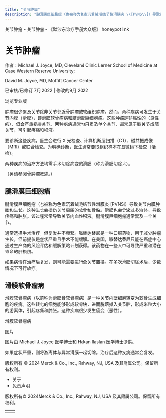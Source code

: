 ```yaml
---
title: "关节肿瘤"
description: "腱滑膜巨细胞瘤（也被称为色素沉着绒毛结节性滑膜炎 \\[PVNS\\]）导致关节内膜肿胀和生长。这种生长会损伤关节周围的软骨和骨骼。滑膜也会分泌过多液体，导致疼痛和肿胀。该过程常常导致关节内血性积液。腱滑膜巨细胞瘤通常累及一个关节。"
---
```


﻿关节肿瘤 \- 关节肿瘤 \- 《默沙东诊疗手册大众版》 honeypot link

# 关节肿瘤

作者：Michael J. Joyce, MD, Cleveland Clinic Lerner School of Medicine at Case Western
Reserve University;

David M. Joyce, MD, Moffitt Cancer Center

已审核/已修订 7月 2022 \| 修改的9月 2022

浏览专业版

肿瘤很少累及关节除非关节邻近骨肿瘤或软组织肿瘤。然而，两种疾病可发生于关节内膜（滑膜），即滑膜软骨瘤病和腱滑膜巨细胞瘤。这些肿瘤是非癌性的（良性的），但会严重损害关节。两种疾病通常均只累及单个关节，最常见于膝关节或髋关节，可引起疼痛和积液。

要诊断这些疾病，医生会进行 X 光检查、计算机断层扫描（CT）、磁共振成像（MRI）或联合检查。为明确诊断，医生通常要取组织样本在显微镜下检查（活检）。

两种疾病的治疗方法均需手术切除病变的滑膜（称为滑膜切除术）。

（另请参阅骨肿瘤概述。）

## 腱滑膜巨细胞瘤

腱滑膜巨细胞瘤（也被称为色素沉着绒毛结节性滑膜炎 \[PVNS\]）导致关节内膜肿胀和生长。这种生长会损伤关节周围的软骨和骨骼。滑膜也会分泌过多液体，导致疼痛和肿胀。该过程常常导致关节内血性积液。腱滑膜巨细胞瘤通常累及一个关节。

通常选择手术治疗，但复发并不频繁。哌替达替尼是一种口服药物，用于减少肿瘤生长，但前提仅是症状严重且手术不能缓解。在美国，哌替达替尼只能在癌症中心通过生产商的风险评估和缓解策略计划获得。该药物在一些人中可导致严重和潜在致命的肝损伤。

如果病情在治疗后复发，则可能需要进行全关节置换。在多次滑膜切除术后，少数情况下可行放疗。

## 滑膜软骨瘤病

滑膜软骨瘤病（以前称为滑膜骨软骨瘤病）是一种关节内壁细胞转变为软骨生成细胞的疾病。这些转化的细胞能够形成软骨块，进而脱落掉入关节腔，形成米粒大小的游离体，引起疼痛和肿胀。这种疾病很少发生癌变（恶性）。

滑膜软骨瘤病



图片

图片由 Michael J. Joyce 医学博士和 Hakan Ilaslan 医学博士提供。

如果症状严重，则将游离体与异常滑膜一起切除。治疗后这种疾病通常会复发。



版权所有 © 2024
Merck & Co., Inc., Rahway, NJ, USA 及其附属公司。保留所有权利。

- 关于
- 免责声明

版权所有© 2024Merck & Co., Inc., Rahway, NJ, USA 及其附属公司。保留所有权利。

|     |     |
| --- | --- |
|  |  |